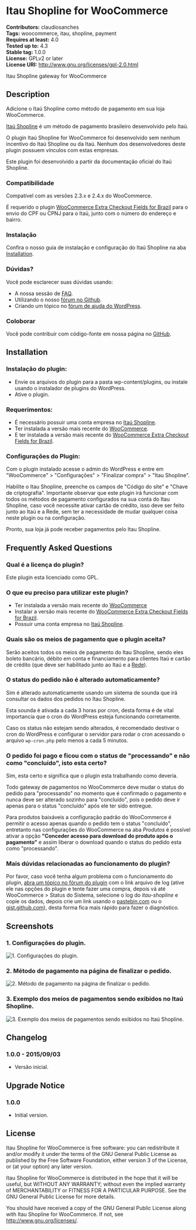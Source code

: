 # Itau Shopline for WooCommerce #
**Contributors:** claudiosanches  
**Tags:** woocommerce, itau, shopline, payment  
**Requires at least:** 4.0  
**Tested up to:** 4.3  
**Stable tag:** 1.0.0  
**License:** GPLv2 or later  
**License URI:** http://www.gnu.org/licenses/gpl-2.0.html  

Itau Shopline gateway for WooCommerce

## Description ##

Adicione o Itaú Shopline como método de pagamento em sua loja WooCommerce.

[Itaú Shopline](https://www.itau.com.br/empresas/recebimentos/shopline/) é um método de pagamento brasileiro desenvolvido pelo Itaú.

O plugin Itaú Shopline for WooCommerce foi desenvolvido sem nenhum incentivo do Itaú Shopline ou da Itaú. Nenhum dos desenvolvedores deste plugin possuem vínculos com estas empresas.

Este plugin foi desenvolvido a partir da documentação oficial do Itaú Shopline.

### Compatibilidade ###

Compatível com as versões 2.3.x e 2.4.x do WooCommerce.

É requerido o plugin [WooCommerce Extra Checkout Fields for Brazil](http://wordpress.org/plugins/woocommerce-extra-checkout-fields-for-brazil/) para o envio do CPF ou CPNJ para o Itaú, junto com o número do endereço e bairro.

### Instalação ###

Confira o nosso guia de instalação e configuração do Itaú Shopline na aba [Installation](http://wordpress.org/plugins/wc-itau-shopline/installation/).

### Dúvidas? ###

Você pode esclarecer suas dúvidas usando:

* A nossa sessão de [FAQ](http://wordpress.org/plugins/wc-itau-shopline/faq/).
* Utilizando o nosso [fórum no Github](https://github.com/claudiosmweb/wc-itau-shopline).
* Criando um tópico no [fórum de ajuda do WordPress](http://wordpress.org/support/plugin/wc-itau-shopline).

### Coloborar ###

Você pode contribuir com código-fonte em nossa página no [GitHub](https://github.com/claudiosmweb/wc-itau-shopline).

## Installation ##

### Instalação do plugin: ###

* Envie os arquivos do plugin para a pasta wp-content/plugins, ou instale usando o instalador de plugins do WordPress.
* Ative o plugin.

### Requerimentos: ###

* É necessário possuir uma conta empresa no [Itaú Shopline](https://www.itau.com.br/empresas/recebimentos/shopline/).
* Ter instalada a versão mais recente do [WooCommerce](http://wordpress.org/plugins/woocommerce/).
* E ter instalada a versão mais recente do [WooCommerce Extra Checkout Fields for Brazil](http://wordpress.org/plugins/woocommerce-extra-checkout-fields-for-brazil/).

### Configurações do Plugin: ###

Com o plugin instalado acesse o admin do WordPress e entre em "WooCommerce" > "Configurações" > "Finalizar compra" > "Itau Shopline".

Habilite o Itau Shopline, preenche os campos de "Código do site" e "Chave de criptografia". Importante observar que este plugin irá funcionar com todos os métodos de pagamento configurados na sua conta do Itau Shopline, caso você necessite ativar cartão de crédito, isso deve ser feito junto ao Itaú e a Rede, sem ter a necessidade de mudar qualquer coisa neste plugin ou na configuração.

Pronto, sua loja já pode receber pagamentos pelo Itau Shopline.

## Frequently Asked Questions ##

### Qual é a licença do plugin? ###

Este plugin esta licenciado como GPL.

### O que eu preciso para utilizar este plugin? ###

* Ter instalada a versão mais recente do [WooCommerce](http://wordpress.org/plugins/woocommerce/)
* Instalar a versão mais recente do [WooCommerce Extra Checkout Fields for Brazil](http://wordpress.org/plugins/woocommerce-extra-checkout-fields-for-brazil/).
* Possuir uma conta empresa no [Itaú Shopline](https://www.itau.com.br/empresas/recebimentos/shopline/).

### Quais são os meios de pagamento que o plugin aceita? ###

Serão aceitos todos os meios de pagamento do Itau Shopline, sendo eles boleto bancário, débito em conta e financiamento para clientes Itaú e cartão de crédito (que deve ser habilitado junto ao Itaú e a [Rede](https://www.userede.com.br/)).

### O status do pedido não é alterado automaticamente? ###

Sim é alterado automaticamente usando um sistema de sounda que irá consultar os dados dos pedidos no Itau Shopline.

Esta sounda é ativada a cada 3 horas por cron, desta forma é de vital importancia que o cron do WordPress esteja funcionando corretamente.

Caso os status não estejam sendo alterados, é recomendado destivar o cron do WordPress e configurar o servidor para rodar o cron acessando o arquivo `wp-cron.php` pelo menos a cada 5 minutos.

### O pedido foi pago e ficou com o status de "processando" e não como "concluído", isto esta certo? ###

Sim, esta certo e significa que o plugin esta trabalhando como deveria.

Todo gateway de pagamentos no WooCommerce deve mudar o status do pedido para "processando" no momento que é confirmado o pagamento e nunca deve ser alterado sozinho para "concluído", pois o pedido deve ir apenas para o status "concluído" após ele ter sido entregue.

Para produtos baixáveis a configuração padrão do WooCommerce é permitir o acesso apenas quando o pedido tem o status "concluído", entretanto nas configurações do WooCommerce na aba *Produtos* é possível ativar a opção **"Conceder acesso para download do produto após o pagamento"** e assim liberar o download quando o status do pedido esta como "processando".

### Mais dúvidas relacionadas ao funcionamento do plugin? ###

Por favor, caso você tenha algum problema com o funcionamento do plugin, [abra um tópico no fórum do plugin](https://wordpress.org/support/plugin/wc-itau-shopline#postform) com o link arquivo de log (ative ele nas opções do plugin e tente fazer uma compra, depois vá até WooCommerce > Status do Sistema, selecione o log do *itau-shopline* e copie os dados, depois crie um link usando o [pastebin.com](http://pastebin.com) ou o [gist.github.com](http://gist.github.com)), desta forma fica mais rápido para fazer o diagnóstico.

## Screenshots ##

### 1. Configurações do plugin. ###
![1. Configurações do plugin.](http://ps.w.org/itau-shopline-for-woocommerce/assets/screenshot-1.png)

### 2. Método de pagamento na página de finalizar o pedido. ###
![2. Método de pagamento na página de finalizar o pedido.](http://ps.w.org/itau-shopline-for-woocommerce/assets/screenshot-2.png)

### 3. Exemplo dos meios de pagamentos sendo exibidos no Itaú Shopline. ###
![3. Exemplo dos meios de pagamentos sendo exibidos no Itaú Shopline.](http://ps.w.org/itau-shopline-for-woocommerce/assets/screenshot-3.png)


## Changelog ##

### 1.0.0 - 2015/09/03 ###

* Versão inicial.

## Upgrade Notice ##

### 1.0.0 ###

* Initial version.

## License ##

Itau Shopline for WooCommerce is free software: you can redistribute it and/or modify it under the terms of the GNU General Public License as published by the Free Software Foundation, either version 3 of the License, or (at your option) any later version.

Itau Shopline for WooCommerce is distributed in the hope that it will be useful, but WITHOUT ANY WARRANTY; without even the implied warranty of MERCHANTABILITY or FITNESS FOR A PARTICULAR PURPOSE. See the GNU General Public License for more details.

You should have received a copy of the GNU General Public License along with Itau Shopline for WooCommerce. If not, see <http://www.gnu.org/licenses/>.
